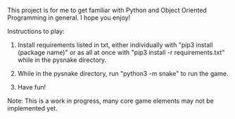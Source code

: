 This project is for me to get familiar with Python and Object Oriented Programming in general. I hope you enjoy!

Instructions to play:

1. Install requirements listed in txt, either individually with "pip3 install (package name)" or as all at once with "pip3 install -r requirements.txt" while in the pysnake directory.

2. While in the pysnake directory, run "python3 -m snake" to run the game.

3. Have fun!

Note: This is a work in progress, many core game elements may not be implemented yet.

